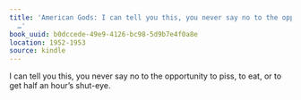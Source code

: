 ```yaml
---
title: 'American Gods: I can tell you this, you never say no to the opportunity to
  …'
book_uuid: b0dccede-49e9-4126-bc98-5d9b7e4f0a8e
location: 1952-1953
source: kindle
---
```


I can tell you this, you never say no to the opportunity to piss, to eat, or to get half an hour’s shut-eye.